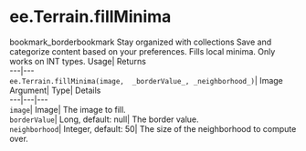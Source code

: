  
#  ee.Terrain.fillMinima 
bookmark_borderbookmark Stay organized with collections  Save and categorize content based on your preferences.
Fills local minima. Only works on INT types. 
Usage| Returns  
---|---  
`ee.Terrain.fillMinima(image,  _borderValue_, _neighborhood_)`| Image  
Argument| Type| Details  
---|---|---  
`image`| Image| The image to fill.  
`borderValue`| Long, default: null| The border value.  
`neighborhood`| Integer, default: 50| The size of the neighborhood to compute over.  
